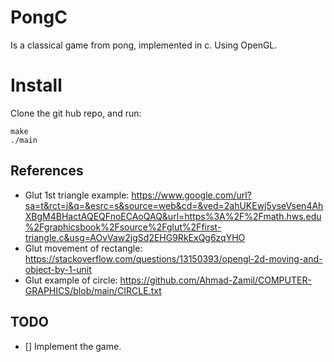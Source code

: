 # PongC

Is a classical game from pong, implemented in c. Using OpenGL.

# Install
Clone the git hub repo, and run:
```console 
make
./main
``` 

## References
- Glut 1st triangle example: https://www.google.com/url?sa=t&rct=j&q=&esrc=s&source=web&cd=&ved=2ahUKEwj5yseVsen4AhXBgM4BHactAQEQFnoECAoQAQ&url=https%3A%2F%2Fmath.hws.edu%2Fgraphicsbook%2Fsource%2Fglut%2Ffirst-triangle.c&usg=AOvVaw2jgSd2EHG9RkExQg6zqYHO
- Glut movement of rectangle: https://stackoverflow.com/questions/13150393/opengl-2d-moving-and-object-by-1-unit
- Glut example of circle: https://github.com/Ahmad-Zamil/COMPUTER-GRAPHICS/blob/main/CIRCLE.txt

## TODO
- [] Implement the game.


